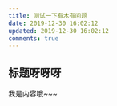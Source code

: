 ```yaml
---
title: 测试一下有木有问题
date: 2019-12-30 16:02:12
updated: 2019-12-30 16:02:12
comments: true
---
```

## 标题呀呀呀

我是内容哦~~~
